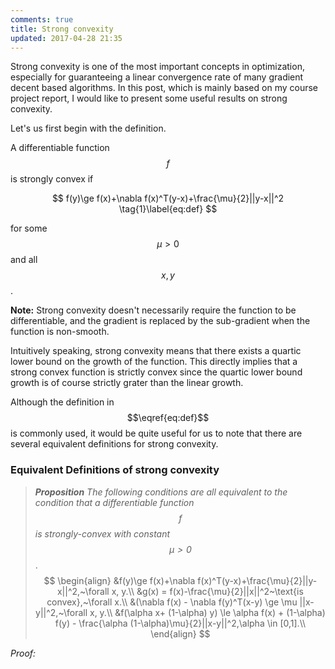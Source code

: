 ```yaml
---
comments: true
title: Strong convexity
updated: 2017-04-28 21:35
---
```


Strong convexity is one of the most important concepts in optimization, especially for guaranteeing a linear convergence rate of many gradient decent based algorithms. In this post, which is mainly based on my course project report, I would like to present some useful results on strong convexity. 

Let's us first begin with the definition. 

A differentiable function $$f$$ is strongly convex if 

$$
f(y)\ge f(x)+\nabla f(x)^T(y-x)+\frac{\mu}{2}||y-x||^2 \tag{1}\label{eq:def}
$$

for some $$\mu > 0$$ and all $$x, y$$. 

**Note:** Strong convexity doesn't necessarily require the function to be differentiable, and the gradient is replaced by the sub-gradient when the function is non-smooth.

Intuitively speaking, strong convexity means that there exists a quartic lower bound on the growth of the function. This directly implies that a strong convex function is strictly convex since the quartic lower bound growth is of course strictly grater than the linear growth. 

Although the definition in $$\eqref{eq:def}$$ is commonly used, it would be quite useful for us to note that there are several equivalent definitions for strong convexity.

### Equivalent Definitions of strong convexity
> **_Proposition_** _The following conditions are all equivalent to the condition that a differentiable function $$f$$ is strongly-convex with constant $$\mu > 0$$_.
$$ \begin{align}
		&f(y)\ge f(x)+\nabla f(x)^T(y-x)+\frac{\mu}{2}||y-x||^2,~\forall x, y.\\
		&g(x) = f(x)-\frac{\mu}{2}||x||^2~\text{is convex},~\forall x.\\
		&(\nabla f(x) - \nabla f(y)^T(x-y) \ge \mu ||x-y||^2,~\forall x, y.\\
		&f(\alpha x+ (1-\alpha) y) \le \alpha f(x) + (1-\alpha) f(y) - \frac{\alpha (1-\alpha)\mu}{2}||x-y||^2,\alpha \in [0,1].\\
	\end{align} $$

_Proof:_ 


<!-- $$
\begin{equation*}
	\begin{split}
		F(x_{k+1}) &= f(x_{k+1}) + g(x_{k+1})\\
		& \mathop  \le \limits^{(a)} f(x_k) + \nabla f(x_k)^T(x_{k+1}-x_k) + \frac{L}{2}||x_{k+1} - x_k||^2 + g(x_{k+1})\\
		& = F(x_k) + \nabla f(x_k)^T(x_{k+1}-x_k) + \frac{L}{2}||x_{k+1} - x_k||^2 + g(x_{k+1}) - g(x_k)\\
		& \lep{b} F(x_k) - \frac{1}{2L}\mathcal{D}_g(x_k,L)\\
		& \lep{c} F(x_k) - \frac{\mu}{L}\left[ F(x_k) - F^*\right]
	\end{split}
\end{equation*}
$$
$$ -->
